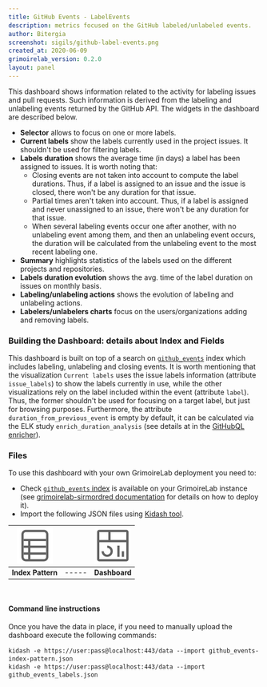 ```yaml
---
title: GitHub Events - LabelEvents
description: metrics focused on the GitHub labeled/unlabeled events.
author: Bitergia
screenshot: sigils/github-label-events.png
created_at: 2020-06-09
grimoirelab_version: 0.2.0
layout: panel
---
```


This dashboard shows information related to the activity for labeling issues and pull requests. Such information
is derived from the labeling and unlabeling events returned by the GitHub API. The widgets in the dashboard are described below.

- **Selector** allows to focus on one or more labels.
- **Current labels** show the labels currently used in the project issues. It shouldn't be used for filtering labels.
- **Labels duration** shows the average time (in days) a label has been assigned to issues. It is worth noting that:
  - Closing events are not taken into account to compute the label durations. Thus, if a label is assigned to an issue and the issue is closed, there won't be any duration for that issue.
  - Partial times aren't taken into account. Thus, if a label is assigned and never unassigned to an issue, there won't be any duration for that issue.
  - When several labeling events occur one after another, with no unlabeling event among them, and then an unlabeling event occurs, the duration will be calculated from the unlabeling event to the most recent labeling one.  
- **Summary** highlights statistics of the labels used on the different projects and repositories.
- **Labels duration evolution** shows the avg. time of the label duration on issues on monthly basis.
- **Labeling/unlabeling actions** shows the evolution of labeling and unlabeling actions.
- **Labelers/unlabelers charts** focus on the users/organizations adding and removing labels.

### Building the Dashboard: details about Index and Fields

This dashboard is built on top of a search on [`github_events`][github_events-schema] index which includes labeling, unlabeling and closing events. It is worth mentioning that the visualization
`Current labels` uses the issue labels information (attribute `issue_labels`) to show the labels currently in use, while the other visualizations rely on the label included
within the event (attribute `label`). Thus, the former shouldn't be used for focusing on a target label, but just for browsing purposes. Furthermore, the attribute `duration_from_previous_event` is empty
by default, it can be calculated via the ELK study `enrich_duration_analysis` (see details at in the [GitHubQL enricher]).

### Files
To use this dashboard with your own GrimoireLab deployment you need to:
* Check [`github_events` index][github_events-schema] is available on your GrimoireLab instance
(see [grimoirelab-sirmordred documentation][sirmordred-github_events] for details on how to deploy it).
* Import the following JSON files using [Kidash tool](https://github.com/chaoss/grimoirelab-kidash/).

| [![Index Pattern][ip-icon]][index-pattern] | | [![Dashboard][dash-icon]][dashboard] |
| :---------: | ---------- | :-------------: |
| **Index Pattern** | ----- | **Dashboard** |

<br />

#### Command line instructions
Once you have the data in place, if you need to manually upload the dashboard execute the
following commands:
```
kidash -e https://user:pass@localhost:443/data --import github_events-index-pattern.json
kidash -e https://user:pass@localhost:443/data --import github_events_labels.json
```

[GitHubQL enricher]: https://github.com/chaoss/grimoirelab-elk/blob/master/grimoire_elk/enriched/githubql.py
[github_events-schema]: https://github.com/chaoss/grimoirelab-elk/blob/master/schema/github_events.csv
[sirmordred-github_events]: https://github.com/chaoss/grimoirelab-sirmordred#githubql-
[dash-icon]: ../assets/images/icons/dashboard.png
[ip-icon]: ../assets/images/icons/file-ruled.png
[dashboard]: https://raw.githubusercontent.com/chaoss/grimoirelab-sigils/master/json/github_events_labels.json
[index-pattern]: https://raw.githubusercontent.com/chaoss/grimoirelab-sigils/master/json/github_events-index-pattern.json
